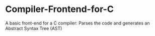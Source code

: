 # Compiler-Frontend-for-C
A basic front-end for a C compiler: Parses the code and generates an Abstract Syntax Tree (AST)
